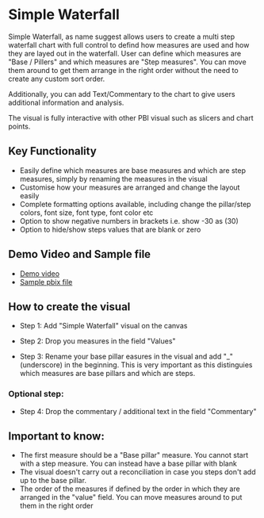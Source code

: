 # Simple Waterfall
Simple Waterfall, as name suggest allows users to create a multi step waterfall chart with full control to defind how measures are used and how they are layed out in the waterfall. User can define which measures are "Base / Pillers" and which measures are "Step measures". You can move them around to get them arrange in the right order without the need to create any custom sort order. 

Additionally, you can add Text/Commentary to the chart to give users additional information and analysis.

The visual is fully interactive with other PBI visual such as slicers and chart points. 

## Key Functionality

- Easily define which measures are base measures and which are step measures, simply by renaming the measures in the visual
- Customise how your measures are arranged and change the layout easily
- Complete formatting options available, including change the pillar/step colors, font size, font type, font color etc
- Option to show negative numbers in brackets i.e. show -30 as (30)
- Option to hide/show steps values that are blank or zero

## Demo Video and Sample file
- [Demo video](https://youtu.be/Mz6zCzp87-A)
- [Sample pbix file](https://github.com/nishantjainuk/SimpleWaterfallPBI/blob/master/Simple%20Waterfall%20Sample.pbix?raw=true)

## How to create the visual

- Step 1: Add "Simple Waterfall" visual on the canvas

- Step 2: Drop you measures in the field "Values"

- Step 3: Rename your base pillar easures in the visual and add "_" (underscore) in the beginning. This is very important as this distinguies which measures are base pillars and which are steps.

### Optional step:
- Step 4: Drop the commentary /  additional text in the field "Commentary"

## Important to know:

- The first measure should be a "Base pillar" measure. You cannot start with a step measure. You can instead have a base pillar with blank
- The visual doesn't carry out a reconciliation in case you steps don't add up to the base pillar. 
- The order of the measures if defined by the order in which they are arranged in the "value" field. You can move measures around to put them in the right order
